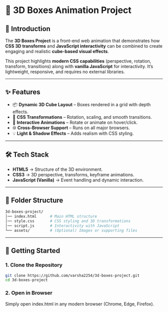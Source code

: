 # 🎲 3D Boxes Animation Project  

## 📌 Introduction  
The **3D Boxes Project** is a front-end web animation that demonstrates how **CSS 3D transforms** and **JavaScript interactivity** can be combined to create engaging and realistic **cube-based visual effects**.  

This project highlights **modern CSS capabilities** (perspective, rotation, transform, transitions) along with **vanilla JavaScript** for interactivity. It’s lightweight, responsive, and requires no external libraries.  

---

## ✨ Features  
- 📦 **Dynamic 3D Cube Layout** – Boxes rendered in a grid with depth effects.  
- 🎨 **CSS Transformations** – Rotation, scaling, and smooth transitions.  
- 🔄 **Interactive Animations** – Rotate or animate on hover/click.  
- 🌐 **Cross-Browser Support** – Runs on all major browsers.  
- 💡 **Light & Shadow Effects** – Adds realism with CSS styling.  

---

## 🛠️ Tech Stack  
- **HTML5** → Structure of the 3D environment.  
- **CSS3** → 3D perspective, transforms, keyframe animations.  
- **JavaScript (Vanilla)** → Event handling and dynamic interaction.  

---
## 📂 Folder Structure
```bash
3d-boxes-project/
│── index.html      # Main HTML structure  
│── style.css       # CSS styling and 3D transformations  
│── script.js       # Interactivity with JavaScript  
└── assets/         # (Optional) Images or supporting files  
```
---
## 🚀 Getting Started  

### 1. Clone the Repository  
```bash
git clone https://github.com/varsha2254/3d-boxes-project.git
cd 3d-boxes-project
```
### 2. Open in Browser

Simply open index.html in any modern browser (Chrome, Edge, Firefox).
